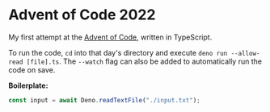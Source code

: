 # Advent of Code 2022

My first attempt at the [Advent of Code](https://adventofcode.com/), written in TypeScript.

To run the code, `cd` into that day's directory and execute `deno run --allow-read [file].ts`. The `--watch` flag can also be added to automatically run the code on save.

**Boilerplate:**
```ts
const input = await Deno.readTextFile("./input.txt");
```